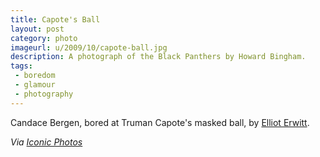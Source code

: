 ```yaml
---
title: Capote's Ball
layout: post
category: photo
imageurl: u/2009/10/capote-ball.jpg
description: A photograph of the Black Panthers by Howard Bingham.
tags:
 - boredom
 - glamour
 - photography
---
```

Candace Bergen, bored at Truman Capote's masked ball, by [Elliot Erwitt][1].

_Via [Iconic Photos][2]_

[1]:http://www.elliotterwitt.com/lang/index.html
[2]:http://iconicphotos.wordpress.com/